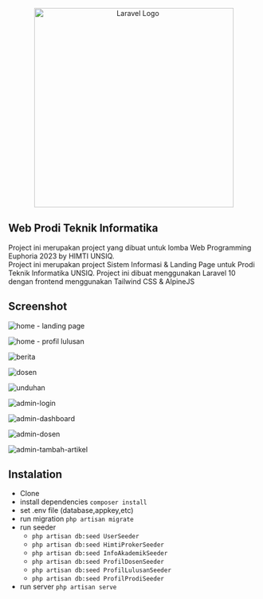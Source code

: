 <p align="center">
<img src="./readme-img/logo.png" width="400" alt="Laravel Logo">
</p>

## Web Prodi Teknik Informatika
Project ini merupakan project yang dibuat untuk lomba Web Programming Euphoria 2023 by HIMTI UNSIQ.  
Project ini merupakan project Sistem Informasi & Landing Page untuk Prodi Teknik Informatika UNSIQ. Project ini dibuat menggunakan Laravel 10 dengan frontend menggunakan Tailwind CSS & AlpineJS

## Screenshot

![home - landing page](./readme-img/home1.png)

![home - profil lulusan](./readme-img//home2.png)

![berita](./readme-img/berita.png)

![dosen](./readme-img/dosen.png)

![unduhan](./readme-img/unduhan.png)

![admin-login](./readme-img/login-admin.png)

![admin-dashboard](./readme-img/dashboard-admin.png)

![admin-dosen](./readme-img/dosen-admin.png)

![admin-tambah-artikel](./readme-img//tambah-artikel.png)

## Instalation

- Clone
- install dependencies `composer install`
- set .env file (database,appkey,etc)
- run migration `php artisan migrate`
- run seeder
  - `php artisan db:seed UserSeeder`  
  - `php artisan db:seed HimtiProkerSeeder`
  - `php artisan db:seed InfoAkademikSeeder`
  - `php artisan db:seed ProfilDosenSeeder`
  - `php artisan db:seed ProfilLulusanSeeder`
  - `php artisan db:seed ProfilProdiSeeder`
- run server `php artisan serve`
